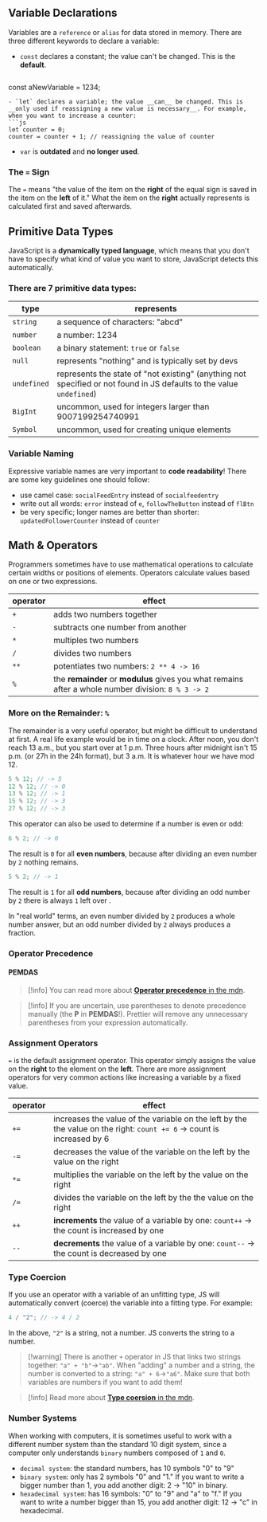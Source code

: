 ## Variable Declarations

Variables are a `reference` or `alias` for data stored in memory.
There are three different keywords to declare a variable:
- `const` declares a constant; the value can't be changed. This is the __default__.
  ```js
const aNewVariable = 1234;
```
- `let` declares a variable; the value __can__ be changed. This is __only used if reassigning a new value is necessary__. For example, when you want to increase a counter:
```js
let counter = 0;
counter = counter + 1; // reassigning the value of counter
```  
- `var` is __outdated__ and __no longer used__.

### The `=` Sign
The `=` means "the value of the item on the __right__ of the equal sign is saved in the item on the __left__ of it." What the item on the __right__ actually represents is calculated first and saved afterwards.

## Primitive Data Types

JavaScript is a __dynamically typed language__, which means that you don't have to specify what kind of value you want to store, JavaScript detects this automatically.

### There are 7 primitive data types:

| type        | represents                                                                                                           |
| ----------- | -------------------------------------------------------------------------------------------------------------------- |
| `string`    | a sequence of characters: "abcd"                                                                                     |
| `number`    | a number: 1234                                                                                                       |
| `boolean`   | a binary statement: `true` or `false`                                                                                |
| `null`      | represents "nothing" and is typically set by devs                                                                    |
| `undefined` | represents the state of "not existing" (anything not specified or not found in JS defaults to the value `undefined`) |
| `BigInt`    | uncommon, used for integers larger than 9007199254740991                                                             |
| `Symbol`    | uncommon, used for creating unique elements                                                                          |

### Variable Naming

Expressive variable names are very important to __code readability__! There are some key guidelines one should follow:
- use camel case: `socialFeedEntry` instead of `socialfeedentry`
- write out all words: `error` instead of `e`, `followTheButton` instead of `flBtn`
- be very specific; longer names are better than shorter: `updatedFollowerCounter` instead of `counter`

## Math & Operators

Programmers sometimes have to use mathematical operations to calculate certain widths or positions of elements. Operators calculate values based on one or two expressions.

| operator | effect                                                                                              |
| -------- | --------------------------------------------------------------------------------------------------- |
| `+`      | adds two numbers together                                                                           |
| `-`      | subtracts one number from another                                                                   |
| `*`      | multiples two numbers                                                                               |
| `/`      | divides two numbers                                                                                 |
| `**`     | potentiates two numbers: `2 ** 4 -> 16`                                                             |
| `%`      | the __remainder__ or __modulus__ gives you what remains after a whole number division: `8 % 3 -> 2` |

### More on the Remainder: `%`

The remainder is a very useful operator, but might be difficult to understand at first. A real life example would be in time on a clock. After noon, you don't reach 13 a.m., but you start over at 1 p.m. Three hours after midnight isn't 15 p.m. (or 27h in the 24h format), but 3 a.m. It is whatever hour we have mod 12.

```js
5 % 12; // -> 5
12 % 12; // -> 0
13 % 12; // -> 1
15 % 12; // -> 3
27 % 12; // -> 3
```

This operator can also be used to determine if a number is even or odd:

```js
6 % 2; // -> 0
```

The result is `0` for all __even numbers__, because after dividing an even number by `2` nothing remains.

```js
5 % 2; // -> 1
```

The result is `1` for all __odd numbers__, because after dividing an odd number by `2` there is always `1` left over .

In "real world" terms, an even number divided by `2` produces a whole number answer, but an odd number divided by `2` always produces a fraction.

### Operator Precedence

#### __PEMDAS__

> [!info] You can read more about [__Operator precedence__ in the mdn](https://developer.mozilla.org/en-US/docs/Web/JavaScript/Reference/Operators/Operator_Precedence).

> [!info] If you are uncertain, use parentheses to denote precedence manually (the __P__ in __PEMDAS__!). Prettier will remove any unnecessary parentheses from your expression automatically.

### Assignment Operators

`=` is the default assignment operator. This operator simply assigns the value on the __right__ to the element on the __left__. There are more assignment operators for very common actions like increasing a variable by a fixed value.

| operator | effect                                                                                                                 |
| -------- | ---------------------------------------------------------------------------------------------------------------------- |
| `+=`     | increases the value of the variable on the left by the the value on the right: `count += 6` -> count is increased by 6 |
| `-=`     | decreases the value of the variable on the left by the value on the right                                              |
| `*=`     | multiplies the variable on the left by the value on the right                                                          |
| `/=`     | divides the variable on the left by the the value on the right                                                         |
| `++`     | __increments__ the value of a variable by one: `count++` -> the count is increased by one                              |
| `--`     | __decrements__ the value of a variable by one: `count--` -> the count is decreased by one                              |

### Type Coercion

If you use an operator with a variable of an unfitting type, JS will automatically convert (coerce) the variable into a fitting type. For example:

```js
4 / "2"; // -> 4 / 2
```

In the above, `"2"` is a string, not a number. JS converts the string to a number.

> [!warning] There is another `+` operator in JS that links two strings together: `"a" + "b"`->`"ab"`. When "adding" a number and a string, the number is converted to a string: `"a" + 6`->`"a6"`. Make sure that both variables are numbers if you want to add them!

> [!info] Read more about [__Type coersion__ in the mdn](https://developer.mozilla.org/en-US/docs/Glossary/Type_coercion).

### Number Systems

When working with computers, it is sometimes useful to work with a different number system than the standard 10 digit system, since a computer only understands `binary` numbers composed of `1` and `0`. 
- `decimal system`: the standard numbers, has 10 symbols "0" to "9"
- `binary system`: only has 2 symbols "0" and "1." If you want to write a bigger number than 1, you add another digit: 2 -> "10" in binary.
- `hexadecimal system`: has 16 symbols: "0" to "9" and "a" to "f." If you want to write a number bigger than 15, you add another digit: 12 -> "c" in hexadecimal.